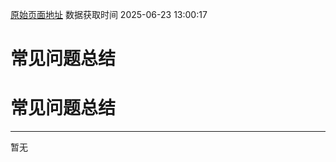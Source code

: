 [原始页面地址](https://docs.ekuaibao.com/docs/open-api/recordLink/question-answer)
数据获取时间 2025-06-23 13:00:17

# 常见问题总结

# 常见问题总结  
  
* * *

暂无
